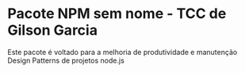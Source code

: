 # Pacote NPM sem nome - TCC de Gilson Garcia
Este pacote é voltado para a melhoria de produtividade e manutenção Design Patterns de projetos node.js